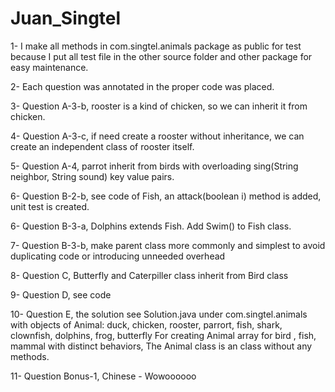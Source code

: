 # Juan_Singtel

1- I make all methods in com.singtel.animals package as public for test 
because I put all test file in the other source folder and other package for easy maintenance.

2- Each question was annotated in the proper code was placed.

3- Question A-3-b, rooster is a kind of chicken, so we can inherit it from chicken.

4- Question A-3-c, if need create a rooster without inheritance, we can create an independent class of rooster itself.

5- Question A-4, parrot inherit from birds with overloading sing(String neighbor, String sound)  key value pairs.

6- Question B-2-b, see code of Fish, an attack(boolean i) method is added, unit test is created.

6- Question B-3-a, Dolphins extends Fish. Add Swim() to Fish class.

7- Question B-3-b, make parent class more commonly and simplest to avoid duplicating code or introducing unneeded overhead

8- Question C, Butterfly and Caterpiller class inherit from Bird class

9- Question D, see code

10- Question E, the solution see Solution.java under com.singtel.animals with objects of Animal:
	duck, chicken, rooster, parrort, fish, shark, clownfish, dolphins, frog, butterfly
	For creating Animal array for bird , fish, mammal with distinct behaviors, The Animal class is an class without any methods.

11- Question Bonus-1, Chinese - Wowoooooo
 
